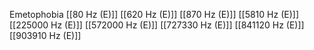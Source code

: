 Emetophobia
[[80 Hz (E)]]
[[620 Hz (E)]]
[[870 Hz (E)]]
[[5810 Hz (E)]]
[[225000 Hz (E)]]
[[572000 Hz (E)]]
[[727330 Hz (E)]]
[[841120 Hz (E)]]
[[903910 Hz (E)]]